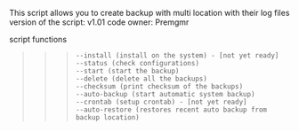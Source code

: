 This script allows you to create backup with multi location with their log files
version of the script: v1.01
code owner: Premgmr

script functions 

>>>     --install (install on the system) - [not yet ready]
>>>     --status (check configurations)
>>>     --start (start the backup)
>>>     --delete (delete all the backups)
>>>     --checksum (print checksum of the backups)
>>>     --auto-backup (start automatic system backup)
>>>     --crontab (setup crontab) - [not yet ready]
>>>     --auto-restore (restores recent auto backup from backup location)

